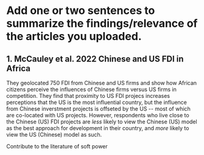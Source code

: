 # Add one or two sentences to summarize the findings/relevance of the articles you uploaded.

## 1. McCauley et al. 2022 Chinese and US FDI in Africa

They geolocated 750 FDI from Chinese and US firms and show how African citizens perceive the influences of Chinese firms versus US firms in competition. They find that proximity to US FDI projecs increases perceptions that the US is the most influential country, but the influence from Chinese inverstment projects is offseted by the US -- most of which are co-located with US projects. However, respondents who live close to the Chinese (US) FDI projects are *less* likely to view the Chinese (US) model as the best approach for development in their country, and *more* likely to view the US (Chinese) model as such.

Contribute to the literature of soft power
